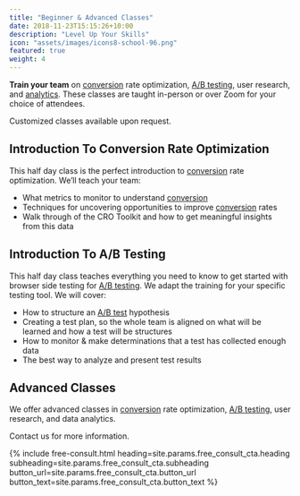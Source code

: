 ```yaml
---
title: "Beginner & Advanced Classes"
date: 2018-11-23T15:15:26+10:00
description: "Level Up Your Skills"
icon: "assets/images/icons8-school-96.png"
featured: true
weight: 4
---
```


**Train your team** on <a class="glossary-word" href="https://experimentzone.com/support/glossary/#Conversion">conversion</a> rate optimization, <a class="glossary-word" href="https://experimentzone.com/support/glossary/#AB-Testing">A/B testing</a>, user research, and <a class="glossary-word" href="https://experimentzone.com/support/glossary/#Analytics">analytics</a>. These classes are taught in-person or over Zoom for your choice of attendees.

Customized classes available upon request.

## Introduction To Conversion Rate Optimization

This half day class is the perfect introduction to <a class="glossary-word" href="https://experimentzone.com/support/glossary/#Conversion">conversion</a> rate optimization. We’ll teach your team:

- What metrics to monitor to understand <a class="glossary-word" href="https://experimentzone.com/support/glossary/#Conversion">conversion</a>
- Techniques for uncovering opportunities to improve <a class="glossary-word" href="https://experimentzone.com/support/glossary/#Conversion">conversion</a> rates
- Walk through of the CRO Toolkit and how to get meaningful insights from this data

## Introduction To A/B Testing

This half day class teaches everything you need to know to get started with browser side testing for <a class="glossary-word" href="https://experimentzone.com/support/glossary/#AB-Testing">A/B testing</a>. We adapt the training for your specific testing tool. We will cover:

- How to structure an <a class="glossary-word" href="https://experimentzone.com/support/glossary/#AB-Testing">A/B test</a> hypothesis
- Creating a test plan, so the whole team is aligned on what will be learned and how a test will be structures
- How to monitor & make determinations that a test has collected enough data
- The best way to analyze and present test results

## Advanced Classes

We offer advanced classes in <a class="glossary-word" href="https://experimentzone.com/support/glossary/#Conversion">conversion</a> rate optimization, <a class="glossary-word" href="https://experimentzone.com/support/glossary/#AB-Testing">A/B testing</a>, user research, and data analytics.

Contact us for more information.

{% include free-consult.html heading=site.params.free_consult_cta.heading
subheading=site.params.free_consult_cta.subheading
button_url=site.params.free_consult_cta.button_url
button_text=site.params.free_consult_cta.button_text %}
